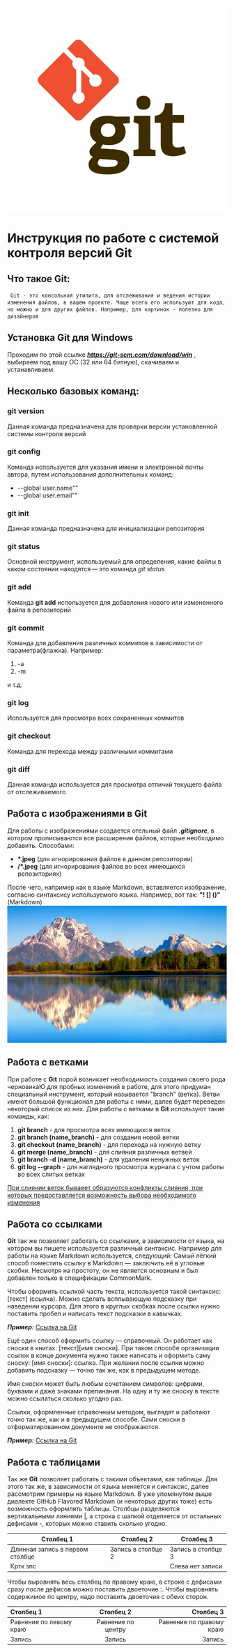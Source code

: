 ![Логотип Git](logo.jpeg)
# Инструкция по работе с системой контроля версий Git

## Что такое Git:

     Git - это консольная утилита, для отслеживания и ведения истории изменения файлов, в вашем проекте. Чаще всего его используют для кода, но можно и для других файлов. Например, для картинок - полезно для дизайнеров

## Установка Git для Windows

 Проходим по этой ссылке ***https://git-scm.com/download/win*** , выбираем под вашу ОС (32 или 64 битную), скачиваем и устанавливаем.

## Несколько базовых команд:

### **git version**

Данная команда  предназначена для проверки версии установленной системы контроля версий

### **git config**

 Команда используется для указания имени и электронной почты автора, путем использования дополнительных команд:
* --global user.name""
* --global user.email""

### **git init**

Данная команда предназначена для инициализации репозитория

### **git status**

Основной инструмент, используемый для определения, какие файлы в каком состоянии
находятся — это команда *git status*

### **git add**

Команда __git add__ используется для добавления нового или измененного файла в репозиторий

### **git commit**

Команда для добавления различных коммитов в зависимости от параметра(флажка). Например:
1. -a
2. -m

и т.д.

### **git log**

Используется для просмотра всех сохраненных коммитов

### **git checkout**

Команда для перехода между различными коммитами

### **git diff**

Данная команда используется для просмотра отличий текущего файла от отслеживаемого

## **Работа с изображениями в Git**

Для работы с изображениями создается отельный файл **_.gitignore_**, в котором прописываются все расширения файлов, которые необходимо добавить. Способами:
* __*.jpeg__ (для игнорирования файлов в данном репозитории)
* __/*.jpeg__ (для игнорирования файлов во всех имеющихся репозиториях)

После чего, например как в языке Markdown, вставляется изображение, согласно синтаксису используемого языка. Например, вот так: **"! [] ()"** (Markdown)
![пример изображения](image1.png)

## **Работа с ветками**

При работе с **Git** порой возникает необходимость создания своего рода черновикаЮ для пробных изменений в работе, для этого придуман специальный инструмент, который называется "branch" (ветка). Ветви имеют большой функционал для работы с ними, далее будет переведен некоторый список из них.
Для работы с ветками в **Git** используют такие команды, как:
1. **git branch** - для просмотра всех имеющихся веток
2. **git branch (name_branch)** - для создания новой ветки
3. **git checkout (name_branch)** - для перехода на нужную ветку
4. **git merge (name_branch)** - для слияния различных ветвей
5. **git branch -d (name_branch)** - для удаления ненужных веток
6. **git log --graph** - для наглядного просмотра журнала с учтом работы во всех слитых ветках

<u>При слиянии веток бываеет образуются конфликты слияния, при которых предоставляется возможность выбора необходимого изменения</u>
 
 ## **Работа со ссылками**

  **Git** так же позволяет работать со ссылками, в зависимости от языка, на котором вы пишете используется различный синтаксис. Например для работы на языке Markdown используется, следующий: Самый лёгкий способ поместить ссылку в Markdown — заключить её в угловые скобки. Несмотря на простоту, он не является основным и был добавлен только в спецификации CommonMark.

  Чтобы оформить ссылкой часть текста, используется такой синтаксис: [текст] (ссылка). Можно сделать всплывающую подсказку при наведении курсора. Для этого в круглых скобках после ссылки нужно поставить пробел и написать текст подсказки в кавычках.

  ***Пример:*** [Ссылка на Git](https://git-scm.com/)

  Ещё один способ оформить ссылку — справочный. Он работает как сноски в книгах: [текст][имя сноски]. При таком способе организации ссылок в конце документа нужно также написать и оформить саму сноску: [имя сноски]: ссылка. При желании после ссылки можно добавить подсказку — точно так же, как в предыдущем методе.

Имя сноски может быть любым сочетанием символов: цифрами, буквами и даже знаками препинания. На одну и ту же сноску в тексте можно ссылаться сколько угодно раз.

Ссылки, оформленные справочным методом, выглядят и работают точно так же, как и в предыдущем способе. Сами сноски в отформатированном документе не отображаются.

***Пример:*** [Ссылка на Git][Пример справочной ссылки]

 ## **Работа с таблицами**

 Так же **Git** позволяет работать с такими объектами, как таблицы. Для этого так же, в зависимости от языка меняется и синтаксис, далее рассмотрим примеры на языке Markdown. В уже упомянутом выше диалекте GitHub Flavored Markdown (и некоторых других тоже) есть возможность оформлять таблицы. Столбцы разделяются вертикальными линиями |, а строка с шапкой отделяется от остальных дефисами -, которых можно ставить сколько угодно.

|Столбец 1|Столбец 2|Столбец 3|
|-|--------|---|
|Длинная запись в первом столбце|Запись в столбце 2|Запись в столбце 3|
|Кртк зпс| |Слева нет записи|

Чтобы выровнять весь столбец по правому краю, в строке с дефисами сразу после дефисов можно поставить двоеточие :. Чтобы выровнять содержимое по центру, надо поставить двоеточия с обеих сторон.

|Столбец 1|Столбец 2|Столбец 3|
|:-|:-:|-:|
|Равнение по левому краю|Равнение по центру|Равнение по правому краю|
|Запись|Запись|Запись|







 [Пример справочной ссылки]:https://git-scm.com/
